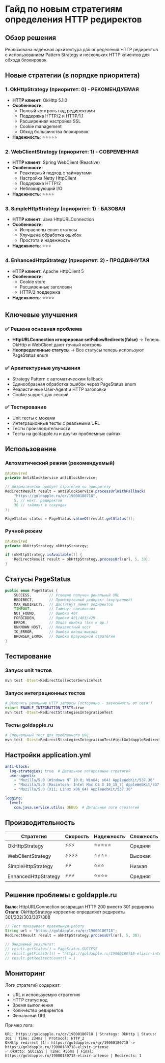 # Гайд по новым стратегиям определения HTTP редиректов

## Обзор решения

Реализована надежная архитектура для определения HTTP редиректов с использованием Pattern Strategy и нескольких HTTP клиентов для обхода блокировок.

## Новые стратегии (в порядке приоритета)

### 1. OkHttpStrategy (приоритет: 0) - РЕКОМЕНДУЕМАЯ
- **HTTP клиент**: OkHttp 5.1.0
- **Особенности**: 
  - Полный контроль над редиректами
  - Поддержка HTTP/2 и HTTP/1.1
  - Расширенная настройка SSL
  - Cookie management
  - Обход большинства блокировок
- **Надежность**: ⭐⭐⭐⭐⭐

### 2. WebClientStrategy (приоритет: 1) - СОВРЕМЕННАЯ
- **HTTP клиент**: Spring WebClient (Reactive)
- **Особенности**:
  - Реактивный подход с таймаутами
  - Настройка Netty HttpClient
  - Поддержка HTTP/2
  - Неблокирующий I/O
- **Надежность**: ⭐⭐⭐⭐

### 3. SimpleHttpStrategy (приоритет: 1) - БАЗОВАЯ
- **HTTP клиент**: Java HttpURLConnection
- **Особенности**:
  - Исправлены enum статусы
  - Улучшена обработка ошибок
  - Простота и надежность
- **Надежность**: ⭐⭐⭐

### 4. EnhancedHttpStrategy (приоритет: 2) - ПРОДВИНУТАЯ
- **HTTP клиент**: Apache HttpClient 5
- **Особенности**:
  - Cookie store
  - Расширенные заголовки
  - HTTP/2 поддержка
- **Надежность**: ⭐⭐⭐⭐

## Ключевые улучшения

### ✅ Решена основная проблема
- **HttpURLConnection игнорировал setFollowRedirects(false)** → Теперь OkHttp и WebClient дают точный контроль
- **Неопределенные статусы** → Все статусы теперь используют PageStatus enum

### ✅ Архитектурные улучшения
- Strategy Pattern с автоматическим fallback
- Единообразная обработка ошибок через PageStatus enum
- Реалистичные User-Agent и HTTP заголовки
- Cookie support для сессий

### ✅ Тестирование
- Unit тесты с моками
- Интеграционные тесты с реальными URL
- Тесты производительности
- Тесты на goldapple.ru и других проблемных сайтах

## Использование

### Автоматический режим (рекомендуемый)
```java
@Autowired
private AntiBlockService antiBlockService;

// Автоматически пробует стратегии по приоритету
RedirectResult result = antiBlockService.processUrlWithFallback(
    "https://goldapple.ru/qr/19000180718", 
    5, // макс. редиректов
    30 // таймаут в секундах
);

PageStatus status = PageStatus.valueOf(result.getStatus());
```

### Ручной режим
```java
@Autowired 
private OkHttpStrategy okHttpStrategy;

if (okHttpStrategy.isAvailable()) {
    RedirectResult result = okHttpStrategy.processUrl(url, 5, 30);
}
```

## Статусы PageStatus

```java
public enum PageStatus {
    SUCCESS,        // Успешно получен финальный URL
    REDIRECT,       // Промежуточный редирект (внутренний)
    MAX_REDIRECTS,  // Достигнут лимит редиректов
    TIMEOUT,        // Таймаут соединения
    NOT_FOUND,      // Ошибка 404
    FORBIDDEN,      // Ошибки 401/403/429
    ERROR,          // Общая ошибка (5xx и др.)
    UNKNOWN_HOST,   // Неизвестный хост
    IO_ERROR,       // Ошибка ввода-вывода
    BROWSER_ERROR   // Ошибка браузерной стратегии
}
```

## Тестирование

### Запуск unit тестов
```bash
mvn test -Dtest=RedirectCollectorServiceTest
```

### Запуск интеграционных тестов
```bash
# Включить реальные HTTP запросы (осторожно - зависимость от сети!)
export ENABLE_INTEGRATION_TESTS=true
mvn test -Dtest=RedirectStrategiesIntegrationTest
```

### Тесты goldapple.ru
```bash
# Специальный тест для проблемного URL
mvn test -Dtest=RedirectStrategiesIntegrationTest#testGoldappleRedirect
```

## Настройки application.yml

```yaml
anti-block:
  log-strategies: true  # Детальное логирование стратегий
  user-agents:
    - "Mozilla/5.0 (Windows NT 10.0; Win64; x64) AppleWebKit/537.36"
    - "Mozilla/5.0 (Macintosh; Intel Mac OS X 10_15_7) AppleWebKit/537.36"
    - "Mozilla/5.0 (X11; Linux x86_64) AppleWebKit/537.36"

logging:
  level:
    com.java.service.utils: DEBUG  # Детальные логи стратегий
```

## Производительность

| Стратегия | Скорость | Надежность | Сложность |
|-----------|----------|------------|-----------|
| OkHttpStrategy | ⚡⚡⚡ | ⭐⭐⭐⭐⭐ | Средняя |
| WebClientStrategy | ⚡⚡⚡⚡ | ⭐⭐⭐⭐ | Высокая |
| SimpleHttpStrategy | ⚡⚡ | ⭐⭐⭐ | Низкая |
| EnhancedHttpStrategy | ⚡⚡⚡ | ⭐⭐⭐⭐ | Средняя |

## Решение проблемы с goldapple.ru

**Было**: HttpURLConnection возвращал HTTP 200 вместо 301 редиректа
**Стало**: OkHttpStrategy корректно определяет редиректы 301/302/303/307/308

```java
// Тест показывает правильную работу
String url = "https://goldapple.ru/qr/19000180718";
RedirectResult result = okHttpStrategy.processUrl(url, 5, 30);

// Ожидаемый результат:
// result.getStatus() = PageStatus.SUCCESS
// result.getFinalUrl() = "https://goldapple.ru/19000180718-elixir-intense" 
// result.getRedirectCount() = 1
```

## Мониторинг

Логи стратегий содержат:
- URL и используемую стратегию
- HTTP статус код
- Время выполнения
- Количество редиректов
- Финальный URL

Пример лога:
```
URL: https://goldapple.ru/qr/19000180718 | Strategy: OkHttp | Status: 301 | Time: 234ms | Protocol: HTTP_2
OkHttp redirect [1]: https://goldapple.ru/qr/19000180718 -> https://goldapple.ru/19000180718-elixir-intense
✅ OkHttp: SUCCESS | Time: 456ms | Final: https://goldapple.ru/19000180718-elixir-intense | Redirects: 1
```